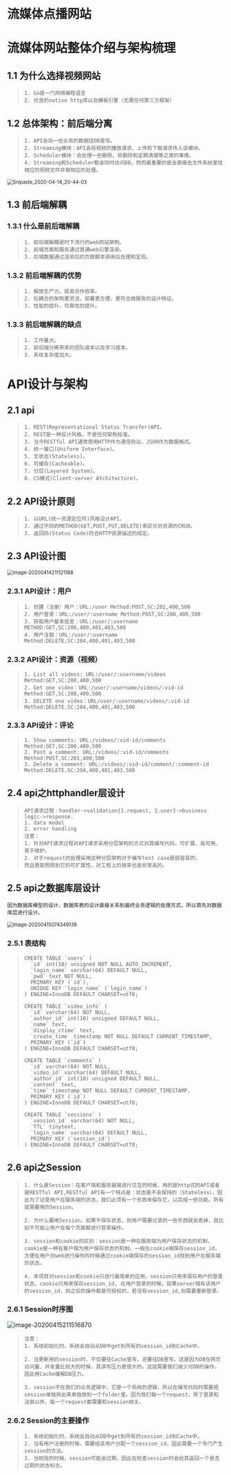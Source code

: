 # 流媒体点播网站

# 流媒体网站整体介绍与架构梳理

## 1.1 为什么选择视频网站

> ```
> 1. Go是一门网络编程语言
> 2. 优良的native http库以及模板引擎（无需任何第三方框架）
> ```

## 1.2 总体架构：前后端分离

> ```
> 1. API会将一些业务的数据往DB里写。
> 2. Streaming模块：API会将视频的播放请求、上传和下载请求传入该模块。
> 3. Scheduler模块：会处理一些删除、软删除和定期清理等之类的事情。
> 4. Streaming和Scheduler都会同时访问DB，然而最重要的是会直接去文件系统里找相应的视频文件并做相应的处理。
> ```



<img src="README.assets/Snipaste_2020-04-14_20-44-03.png" alt="Snipaste_2020-04-14_20-44-03" style="zoom:80%;" />

## 1.3 前后端解耦

### 1.3.1 什么是前后端解耦

> ```
> 1. 前后端解耦是时下流行的web网站架构。
> 2. 前端页面和服务通过普通web引擎渲染。
> 3. 后端数据通过渲染后的页面脚本调用后处理和呈现。
> ```

### 1.3.2 前后端解耦的优势

> ```
> 1. 解放生产力，提高合作效率。
> 2. 松耦合的架构更灵活，部署更方便，更符合微服务的设计特征。
> 3. 性能的提升，可靠性的提升。
> ```

### 1.3.3 前后端解耦的缺点

> ```
> 1. 工作量大。
> 2. 前后端分离带来的团队成本以及学习成本。
> 3. 系统复杂度加大。
> ```





# API设计与架构

## 2.1 api

> ```
> 1. REST(Representational Status Transfer)API。
> 2. REST是一种设计风格，不是任何架构标准。
> 3. 当今RESTful API通常使用HTTP作为通信协议，JSON作为数据格式。
> 4. 统一接口(Uniform Interface)。
> 5. 无状态(Stateless)。
> 6. 可缓存(Cacheable)。
> 7. 分层(Layered System)。
> 8. CS模式(Client-server Atchitecture)。
> ```

## 2.2 API设计原则

> ```
> 1. 以URL(统一资源定位符)风格设计API。
> 2. 通过不同的METHOD(GET,POST,PUT,DELETE)来区分对资源的CRUD。
> 3. 返回码(Status Code)符合HTTP资源描述的规定。
> ```

## 2.3 API设计图

<img src="README.assets/image-20200414211121188.png" alt="image-20200414211121188" style="zoom:80%;" />

### 2.3.1 API设计：用户

> ```
> 1. 创建（注册）用户：URL:/user Method:POST,SC:201,400,500
> 2. 用户登录：URL:/user/:username Method:POST,SC:200,400,500
> 3. 获取用户基本信息：URL:/user/:username METHOD:GET,SC:200,400,401,403,500
> 4. 用户注销：URL:/user/:username Method:DELETE,SC:204,400,401,403,500
> ```

### 2.3.2 API设计：资源（视频）

> ```
> 1. List all videos: URL:/user/:username/videos Method:GET,SC:200,400,500
> 2. Get one video：URL:/user/:username/videos/:vid-id Method:GET,SC:200,400,500
> 3. DELETE one video：URL/user/:username/videos/:vid-id Method:DELETE,SC:204,400,401,403,500
> ```

### 2.3.3 API设计：评论

> ```
> 1. Show comments: URL:/videos/:vid-id/comments Method:GET,SC:200,400,500
> 2. Post a comment: URL:/videos/:vid-id/comments Method:POST,SC:201,400,500
> 3. Delete a comment: URL:/videos/:vid-id/comment/:comment-id Method:DELETE,SC:2O4,400,401,403,500
> ```

## 2.4 api之httphandler层设计

> ```
> API请求过程：handler->validation{1.request, 2.user}->business logic->response.
> 1. data model
> 2. error handling
> 注意：
> 1. 针对API请求过程对API请求采用分层架构的方式对其编写代码，可扩展、高可用、易于维护。
> 2. 对于request的处理采用这种分层架构对于编写test case是很容易的，
> 而且更能照顾到它的可扩展性，对工程上的效率也是非常高的。
> ```

## 2.5 api之数据库层设计

```
因为数据库模型的设计、数据库表的设计直接关系到最终业务逻辑的处理方式，所以首先对数据库层进行设计。
```

<img src="README.assets/image-20200415074349139.png" alt="image-20200415074349139" style="zoom:80%;" />

### 2.5.1 表结构

> ```mysql
> CREATE TABLE `users` (
>   `id` int(10) unsigned NOT NULL AUTO_INCREMENT,
>   `login_name` varchar(64) DEFAULT NULL,
>   `pwd` text NOT NULL,
>   PRIMARY KEY (`id`),
>   UNIQUE KEY `login_name` (`login_name`)
> ) ENGINE=InnoDB DEFAULT CHARSET=utf8;
> 
> CREATE TABLE `video_info` (
>   `id` varchar(64) NOT NULL,
>   `author_id` int(10) unsigned DEFAULT NULL,
>   `name` text,
>   `display_ctime` text,
>   `create_time` timestamp NOT NULL DEFAULT CURRENT_TIMESTAMP,
>   PRIMARY KEY (`id`)
> ) ENGINE=InnoDB DEFAULT CHARSET=utf8;
> 
> CREATE TABLE `comments` (
>   `id` varchar(64) NOT NULL,
>   `video_id` varchar(64) DEFAULT NULL,
>   `author_id` int(10) unsigned DEFAULT NULL,
>   `content` text,
>   `time` timestamp NOT NULL DEFAULT CURRENT_TIMESTAMP,
>   PRIMARY KEY (`id`)
> ) ENGINE=InnoDB DEFAULT CHARSET=utf8;
> 
> CREATE TABLE `sessions` (
>   `session_id` varchar(64) NOT NULL,
>   `TTL` tinytext,
>   `login_name` varchar(64) DEFAULT NULL,
>   PRIMARY KEY (`session_id`)
> ) ENGINE=InnoDB DEFAULT CHARSET=utf8;
> ```

## 2.6 api之Session

> ```
> 1. 什么是Session：在客户端和服务器端进行交互的时候，用的是http式的API或者是RESTful API,RESTful API有一个特点是：状态是不会保持的（Stateless），因此为了记录用户在服务端的状态，我们必须有一个东西来保存它，以完成一些功能。所有就需要用的Session。
> 
> 2. 为什么要用Session，如果不保存状态，则用户需要记录的一些东西就会丢掉，就比如不可能让用户在每个页面都进行登录操作。
> 
> 3. session和cookie的区别：session是一种在服务端为用户保存状态的机制，cookie是一种在客户端为用户保存状态的机制。一般在cookie端保存session_id，方便在用户对web进行操作的时候通过cookie端保存的session_id找到用户在服务端的状态。
> 
> 4. 本项目对session和cookie只进行最简单的应用，session只用来保存用户的登录状态，cookie只用来保存session_id, 在用户登录的时候，如果server端有该用户的session_id，则之后的操作都是可授权的，若没有session_id,则需要重新登录。
> ```

### 2.6.1 Session时序图

<img src="README.assets/image-20200415211516870.png" alt="image-20200415211516870"  />

> ```
> 注意：
> 1. 系统初始化时，系统会自动从DB中get到所有的session_id到Cache中。
> 
> 2. 当更新用的session时，不仅要往Cache里写，还要往DB里写。这是因为DB在网页访问量、并发量比较大的时候，其读写压力是很大的，这就需要我们减少对DB的操作，因此用Cache缓解DB压力。
> 
> 3. session不在我们的业务逻辑中，它是一个系统的逻辑，所以在编写代码时需要把session单独拎出来单独放到一个folder里。因为我们每一个request，除了登录和注册以外，每一个request都需要和session相关。
> ```
>

### 2.6.2 Session的主要操作

> ```
> 1. 系统初始化时，系统会自动从DB中get到所有的session_id到Cache中。
> 2. 当有用户注册的时候，需要给该用户分配一个session_id，因此需要一个专门产生session的方法。
> 3. 当校验的时候，session可能会过期，因此在检查session时会给其返回一个是否过期的状态标志。
> ```
>

